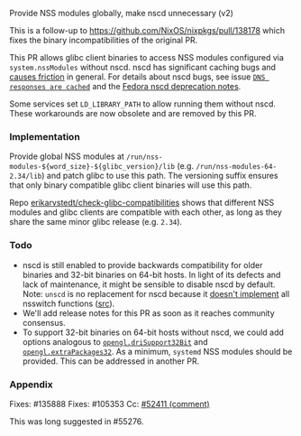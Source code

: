 Provide NSS modules globally, make nscd unnecessary (v2)

This is a follow-up to https://github.com/NixOS/nixpkgs/pull/138178 which fixes the binary incompatibilities of the original PR.

This PR allows glibc client binaries to access NSS modules configured via `system.nssModules` without nscd.
nscd has significant caching bugs and [causes friction](https://github.com/NixOS/nixpkgs/issues/95107) in general.
For details about nscd bugs, see issue [`DNS responses are cached`](https://github.com/NixOS/nixpkgs/issues/135888) and the [Fedora nscd deprecation notes](https://fedoraproject.org/wiki/Changes/DeprecateNSCD#Benefit_to_Fedora).

Some services set `LD_LIBRARY_PATH` to allow running them without nscd. These workarounds are now obsolete and are removed by this PR.

### Implementation

Provide global NSS modules at `/run/nss-modules-${word_size}-${glibc_version}/lib` (e.g. `/run/nss-modules-64-2.34/lib`) and patch glibc to use this path.
The versioning suffix ensures that only binary compatible glibc client binaries will use this path.

Repo [erikarvstedt/check-glibc-compatibilities](https://github.com/erikarvstedt/check-glibc-compatibilities/) shows that different NSS modules and glibc clients are compatible with each other, as long as they share the same minor glibc release (e.g. `2.34`).

### Todo
- nscd is still enabled to provide backwards compatibility for older binaries and 32-bit binaries on 64-bit hosts.
  In light of its defects and lack of maintenance, it might be sensible to disable nscd by default.
  Note: `unscd` is no replacement for nscd because it [doesn't implement](https://github.com/bytedance/unscd/blob/3a4df8de6723bc493e9cd94bb3e3fd831e48b8ca/nscd.c#L615-L621) all nsswitch functions ([src](https://github.com/NixOS/nixpkgs/pull/124019#issuecomment-938034753)).
- We'll add release notes for this PR as soon as it reaches community consensus.
- To support 32-bit binaries on 64-bit hosts without nscd, we could add options analogous to [`opengl.driSupport32Bit`](https://search.nixos.org/options?channel=21.11&show=hardware.opengl.driSupport32Bit&from=0&size=30&sort=relevance&type=packages&query=opengl.driSupport32Bit) and [`opengl.extraPackages32`](https://search.nixos.org/options?channel=21.11&show=hardware.opengl.extraPackages32&from=0&size=30&sort=relevance&type=packages&query=extraPackages32). As a minimum, `systemd` NSS modules should be provided. This can be addressed in another PR.

### Appendix
Fixes: #135888
Fixes: #105353
Cc: [#52411 (comment)](https://github.com/NixOS/nixpkgs/issues/52411#issuecomment-757347201)

This was long suggested in #55276.
